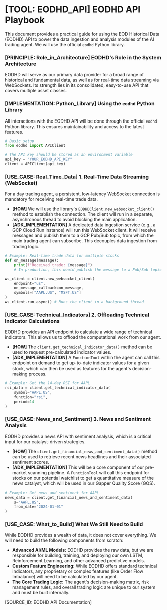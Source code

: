 # [TOOL: EODHD_API] EODHD API Playbook

This document provides a practical guide for using the EOD Historical Data (EODHD) API to power the data ingestion and analysis modules of the AI trading agent. We will use the official `eodhd` Python library.

### [PRINCIPLE: Role_in_Architecture] EODHD's Role in the System Architecture

EODHD will serve as our primary data provider for a broad range of historical and fundamental data, as well as for real-time data streaming via WebSockets. Its strength lies in its consolidated, easy-to-use API that covers multiple asset classes.

### [IMPLEMENTATION: Python_Library] Using the `eodhd` Python Library

All interactions with the EODHD API will be done through the official `eodhd` Python library. This ensures maintainability and access to the latest features.

```python
# Basic setup
from eodhd import APIClient

# The API key should be stored as an environment variable
api_key = "YOUR_EODHD_API_KEY"
client = APIClient(api_key)
```

### [USE_CASE: Real_Time_Data] 1. Real-Time Data Streaming (WebSocket)

For a day trading agent, a persistent, low-latency WebSocket connection is mandatory for receiving real-time trade data.

-   **[HOW]** We will use the library's `EODHDClient.new_websocket_client()` method to establish the connection. The client will run in a separate, asynchronous thread to avoid blocking the main application.
-   **[ADK_IMPLEMENTATION]** A dedicated data ingestion service (e.g., a GCP Cloud Run instance) will run this WebSocket client. It will receive messages and publish them to a GCP Pub/Sub topic, from which the main trading agent can subscribe. This decouples data ingestion from trading logic.

```python
# Example: Real-time trade data for multiple stocks
def on_message(message):
    print(f"Received trade: {message}")
    # In production, this would publish the message to a Pub/Sub topic

ws_client = client.new_websocket_client(
    endpoint="us",
    on_message_callback=on_message,
    symbols=["AAPL.US", "MSFT.US"]
)
ws_client.run_async() # Runs the client in a background thread
```

### [USE_CASE: Technical_Indicators] 2. Offloading Technical Indicator Calculations

EODHD provides an API endpoint to calculate a wide range of technical indicators. This allows us to offload the computational work from our agent.

-   **[HOW]** The `client.get_technical_indicator_data()` method can be used to request pre-calculated indicator values.
-   **[ADK_IMPLEMENTATION]** A `FunctionTool` within the agent can call this endpoint on demand to get up-to-date indicator values for a given stock, which can then be used as features for the agent's decision-making process.

```python
# Example: Get the 14-day RSI for AAPL
rsi_data = client.get_technical_indicator_data(
    symbol="AAPL.US",
    function="rsi",
    period=14
)
```

### [USE_CASE: News_and_Sentiment] 3. News and Sentiment Analysis

EODHD provides a news API with sentiment analysis, which is a critical input for our catalyst-driven strategies.

-   **[HOW]** The `client.get_financial_news_and_sentiment_data()` method can be used to retrieve recent news headlines and their associated sentiment scores.
-   **[ADK_IMPLEMENTATION]** This will be a core component of our pre-market scanning pipeline. A `FunctionTool` will call this endpoint for stocks on our potential watchlist to get a quantitative measure of the news catalyst, which will be used in our Gapper Quality Score (GQS).

```python
# Example: Get news and sentiment for AAPL
news_data = client.get_financial_news_and_sentiment_data(
    s="AAPL.US",
    from_date="2024-01-01"
)
```

### [USE_CASE: What_to_Build] What We Still Need to Build

While EODHD provides a wealth of data, it does not cover everything. We will need to build the following components from scratch:

-   **Advanced AI/ML Models:** EODHD provides the raw data, but we are responsible for building, training, and deploying our own LSTM, Reinforcement Learning, and other advanced predictive models.
-   **Custom Feature Engineering:** While EODHD offers standard technical indicators, any proprietary or complex features (like Order Flow Imbalance) will need to be calculated by our agent.
-   **The Core Trading Logic:** The agent's decision-making matrix, risk management rules, and overall trading logic are unique to our system and must be built internally.

[SOURCE_ID: EODHD API Documentation]
